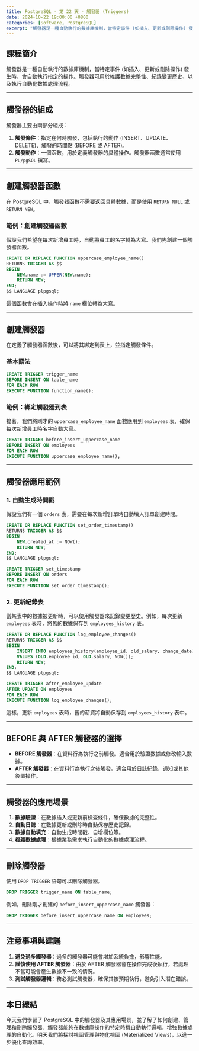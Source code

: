 ```yaml
---
title: PostgreSQL - 第 22 天 - 觸發器 (Triggers)
date: 2024-10-22 19:00:00 +0800
categories: [Software, PostgreSQL]
excerpt: "觸發器是一種自動執行的數據庫機制，當特定事件 (如插入、更新或刪除操作) 發生時，會自動執行指定的操作。觸發器可用於維護數據完整性、紀錄變更歷史、以及執行自動化數據處理流程。"
---
```


## 課程簡介
觸發器是一種自動執行的數據庫機制，當特定事件 (如插入、更新或刪除操作) 發生時，會自動執行指定的操作。觸發器可用於維護數據完整性、紀錄變更歷史、以及執行自動化數據處理流程。

---

## 觸發器的組成

觸發器主要由兩部分組成：
1. **觸發條件**：指定在何時觸發，包括執行的動作 (INSERT、UPDATE、DELETE)、觸發的時間點 (BEFORE 或 AFTER)。
2. **觸發動作**：一個函數，用於定義觸發器的具體操作。觸發器函數通常使用 `PL/pgSQL` 撰寫。

---

## 創建觸發器函數

在 PostgreSQL 中，觸發器函數不需要返回具體數據，而是使用 `RETURN NULL` 或 `RETURN NEW`。

### 範例：創建觸發器函數

假設我們希望在每次新增員工時，自動將員工的名字轉為大寫。我們先創建一個觸發器函數。

```sql
CREATE OR REPLACE FUNCTION uppercase_employee_name()
RETURNS TRIGGER AS $$
BEGIN
    NEW.name := UPPER(NEW.name);
    RETURN NEW;
END;
$$ LANGUAGE plpgsql;
```

這個函數會在插入操作時將 `name` 欄位轉為大寫。

---

## 創建觸發器

在定義了觸發器函數後，可以將其綁定到表上，並指定觸發條件。

### 基本語法

```sql
CREATE TRIGGER trigger_name
BEFORE INSERT ON table_name
FOR EACH ROW
EXECUTE FUNCTION function_name();
```

### 範例：綁定觸發器到表

接著，我們將剛才的 `uppercase_employee_name` 函數應用到 `employees` 表，確保每次新增員工時名字自動大寫。

```sql
CREATE TRIGGER before_insert_uppercase_name
BEFORE INSERT ON employees
FOR EACH ROW
EXECUTE FUNCTION uppercase_employee_name();
```

---

## 觸發器應用範例

### 1. 自動生成時間戳

假設我們有一個 `orders` 表，需要在每次新增訂單時自動填入訂單創建時間。

```sql
CREATE OR REPLACE FUNCTION set_order_timestamp()
RETURNS TRIGGER AS $$
BEGIN
    NEW.created_at := NOW();
    RETURN NEW;
END;
$$ LANGUAGE plpgsql;

CREATE TRIGGER set_timestamp
BEFORE INSERT ON orders
FOR EACH ROW
EXECUTE FUNCTION set_order_timestamp();
```

### 2. 更新紀錄表

當某表中的數據被更新時，可以使用觸發器來記錄變更歷史。例如，每次更新 `employees` 表時，將舊的數據保存到 `employees_history` 表。

```sql
CREATE OR REPLACE FUNCTION log_employee_changes()
RETURNS TRIGGER AS $$
BEGIN
    INSERT INTO employees_history(employee_id, old_salary, change_date)
    VALUES (OLD.employee_id, OLD.salary, NOW());
    RETURN NEW;
END;
$$ LANGUAGE plpgsql;

CREATE TRIGGER after_employee_update
AFTER UPDATE ON employees
FOR EACH ROW
EXECUTE FUNCTION log_employee_changes();
```

這樣，更新 `employees` 表時，舊的薪資將自動保存到 `employees_history` 表中。

---

## BEFORE 與 AFTER 觸發器的選擇

- **BEFORE 觸發器**：在資料行為執行之前觸發。適合用於驗證數據或修改輸入數據。
- **AFTER 觸發器**：在資料行為執行之後觸發。適合用於日誌紀錄、通知或其他後置操作。

---

## 觸發器的應用場景

1. **數據驗證**：在數據插入或更新前檢查條件，確保數據的完整性。
2. **自動日誌**：在數據更新或刪除時自動保存歷史記錄。
3. **數據自動填充**：自動生成時間戳、自增欄位等。
4. **複雜數據處理**：根據業務需求執行自動化的數據處理流程。

---

## 刪除觸發器

使用 `DROP TRIGGER` 語句可以刪除觸發器。

```sql
DROP TRIGGER trigger_name ON table_name;
```

例如，刪除剛才創建的 `before_insert_uppercase_name` 觸發器：

```sql
DROP TRIGGER before_insert_uppercase_name ON employees;
```

---

## 注意事項與建議

1. **避免過多觸發器**：過多的觸發器可能會增加系統負擔，影響性能。
2. **謹慎使用 AFTER 觸發器**：由於 AFTER 觸發器會在操作完成後執行，若處理不當可能會產生數據不一致的情況。
3. **測試觸發器邏輯**：務必測試觸發器，確保其按預期執行，避免引入潛在錯誤。

---

## 本日總結
今天我們學習了 PostgreSQL 中的觸發器及其應用場景，並了解了如何創建、管理和刪除觸發器。觸發器能夠在數據庫操作的特定時機自動執行邏輯，增強數據處理的自動化。明天我們將探討視圖管理與物化視圖 (Materialized Views)，以進一步優化查詢效率。
